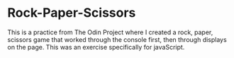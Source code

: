 # Rock-Paper-Scissors


This is a practice from The Odin Project where I created a rock, paper, scissors game that worked through the console first, then through displays on the page. This was an exercise specifically for javaScript.
